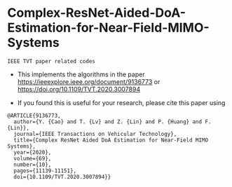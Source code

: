# Complex-ResNet-Aided-DoA-Estimation-for-Near-Field-MIMO-Systems

`IEEE TVT paper related codes`



- This implements the algorithms in the paper https://ieeexplore.ieee.org/document/9136773 or <https://doi.org/10.1109/TVT.2020.3007894>


- If you found this is useful for your research, please cite this paper using
```
@ARTICLE{9136773,
  author={Y. {Cao} and T. {Lv} and Z. {Lin} and P. {Huang} and F. {Lin}},
  journal={IEEE Transactions on Vehicular Technology}, 
  title={Complex ResNet Aided DoA Estimation for Near-Field MIMO Systems}, 
  year={2020},
  volume={69},
  number={10},
  pages={11139-11151},
  doi={10.1109/TVT.2020.3007894}}
```

